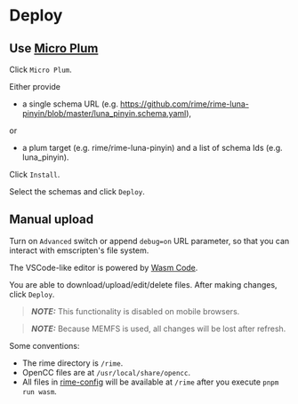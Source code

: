# Deploy
## Use [Micro Plum](https://github.com/LibreService/micro_plum)
Click `Micro Plum`.

Either provide
* a single schema URL
(e.g. https://github.com/rime/rime-luna-pinyin/blob/master/luna_pinyin.schema.yaml),

or
* a plum target
(e.g. rime/rime-luna-pinyin)
and a list of schema Ids
(e.g. luna_pinyin).

Click `Install`.

Select the schemas and click `Deploy`.
## Manual upload
Turn on `Advanced` switch or append `debug=on` URL parameter,
so that you can interact with emscripten's file system.

The VSCode-like editor is powered by [Wasm Code](https://github.com/LibreService/wasm_code).

You are able to download/upload/edit/delete files.
After making changes, click `Deploy`.

> **_NOTE:_** This functionality is disabled on mobile browsers.

> **_NOTE:_** Because MEMFS is used, all changes will be lost after refresh.

Some conventions:
* The rime directory is `/rime`.
* OpenCC files are at `/usr/local/share/opencc`.
* All files in [rime-config](../rime-config/) will be available at `/rime` after you execute `pnpm run wasm`.
